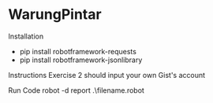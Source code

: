 # WarungPintar
Installation
- pip install robotframework-requests
- pip install robotframework-jsonlibrary

Instructions
Exercise 2 should input your own Gist's account

Run Code
robot -d report .\filename.robot